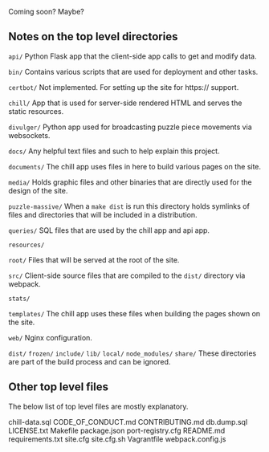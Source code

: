 Coming soon? Maybe?

## Notes on the top level directories

`api/` Python Flask app that the client-side app calls to get and modify data.

`bin/` Contains various scripts that are used for deployment and other tasks.

`certbot/` Not implemented. For setting up the site for https:// support.

`chill/` App that is used for server-side rendered HTML and serves the static
resources.

`divulger/` Python app used for broadcasting puzzle piece movements via
websockets.

`docs/` Any helpful text files and such to help explain this project.

`documents/` The chill app uses files in here to build various pages on the
site.

`media/` Holds graphic files and other binaries that are directly used for the
design of the site.

`puzzle-massive/` When a `make dist` is run this directory holds symlinks of
files and directories that will be included in a distribution.

`queries/` SQL files that are used by the chill app and api app.

`resources/`

`root/` Files that will be served at the root of the site.

`src/` Client-side source files that are compiled to the `dist/` directory via
webpack.

`stats/`

`templates/` The chill app uses these files when building the pages shown on the
site.

`web/` Nginx configuration.

`dist/`
`frozen/`
`include/`
`lib/`
`local/`
`node_modules/`
`share/`
These directories are part of the build process and can be ignored.

## Other top level files

The below list of top level files are mostly explanatory.

chill-data.sql
CODE_OF_CONDUCT.md
CONTRIBUTING.md
db.dump.sql
LICENSE.txt
Makefile
package.json
port-registry.cfg
README.md
requirements.txt
site.cfg
site.cfg.sh
Vagrantfile
webpack.config.js
